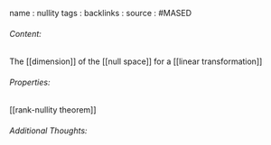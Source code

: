 name : nullity
tags : 
backlinks : 
source : #MASED 

###### Content:
The [[dimension]] of the [[null space]] for a [[linear transformation]]

###### Properties:
[[rank-nullity theorem]]

###### Additional Thoughts:
